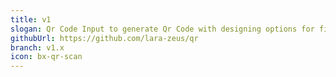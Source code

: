 ```yaml
---
title: v1
slogan: Qr Code Input to generate Qr Code with designing options for filamentPHP
githubUrl: https://github.com/lara-zeus/qr
branch: v1.x
icon: bx-qr-scan
---
```

